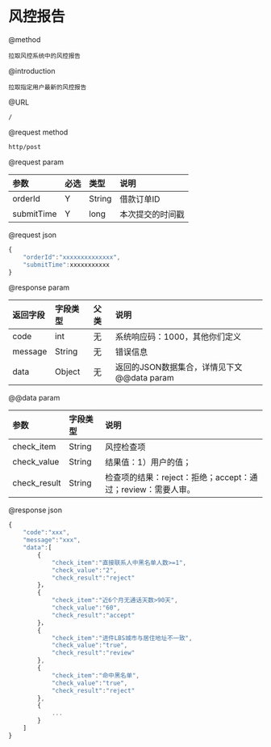 # 风控报告

@method

```
拉取风控系统中的风控报告
```

@introduction

```
拉取指定用户最新的风控报告
```

@URL

```
/
```

@request  method

```
http/post
```

@request  param

| 参数 | 必选 | 类型 | 说明 |
| :--- | :--- | :--- | :--- |
| orderId | Y | String | 借款订单ID |
| submitTime | Y | long | 本次提交的时间戳 |

@request  json

```js
{
    "orderId":"xxxxxxxxxxxxxx",
    "submitTime":xxxxxxxxxxx
}
```

@response  param

| 返回字段 | 字段类型 | 父类 | 说明 |
| :--- | :--- | :--- | :--- |
| code | int | 无 | 系统响应码：1000，其他你们定义 |
| message | String | 无 | 错误信息 |
| data | Object | 无 | 返回的JSON数据集合，详情见下文@@data  param |

@@data  param

| 参数 | 字段类型 | 说明 |
| :--- | :--- | :--- |
| check\_item | String | 风控检查项 |
| check\_value | String | 结果值：1）用户的值； |
| check\_result | String | 检查项的结果：reject：拒绝；accept：通过；review：需要人审。 |

@response  json

```js
{
    "code":"xxx",
    "message":"xxx",
    "data":[
        {
            "check_item":"直接联系人中黑名单人数>=1",
            "check_value":"2",
            "check_result":"reject"
        }，
        {
            "check_item":"近6个月无通话天数>90天",
            "check_value":"60",
            "check_result":"accept"
        }，
        {
            "check_item":"进件LBS城市与居住地址不一致",
            "check_value":"true",
            "check_result":"review"
        },
        {
            "check_item":"命中黑名单",
            "check_value":"true",
            "check_result":"reject"
        },
        {
            ...
        }
    ]
}
```




